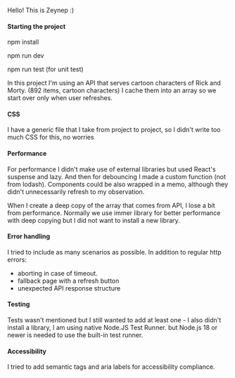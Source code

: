 Hello! This is Zeynep :)

#### Starting the project

npm install

npm run dev

npm run test (for unit test)

In this project I'm using an API that serves cartoon characters of Rick and Morty. (892 items, cartoon characters)
I cache them into an array so we start over only when user refreshes. 

#### CSS
I have a generic file that I take from project to project, so I didn't write too much CSS for this, no worries

#### Performance
For performance I didn't make use of external libraries but used React's suspense and lazy.
And then for debouncing I made a custom function (not from lodash).
Components could be also wrapped in a memo, although they didn't unnecessarily refresh to my observation.

When I create a deep copy of the array that comes from API, I lose a bit from performance. Normally we use immer library for better performance with deep copying but I did not want to install a new library.

#### Error handling
I tried to include as many scenarios as possible. In addition to regular http errors:

- aborting in case of timeout.
- fallback page with a refresh button
- unexpected API response structure


#### Testing
Tests wasn't mentioned but I still wanted to add at least one - I also didn't install a library, I am using native Node.JS Test Runner.
but Node.js 18 or newer is needed to use the built-in test runner.

#### Accessibility
I tried to add semantic tags and aria labels for accessibility compliance.

